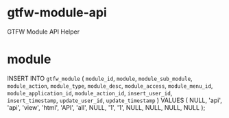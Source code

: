 # gtfw-module-api
GTFW Module API Helper

# module
INSERT INTO `gtfw_module` 
    (
        `module_id`, 
        `module`, 
        `module_sub_module`, 
        `module_action`, 
        `module_type`, 
        `module_desc`, 
        `module_access`, 
        `module_menu_id`, 
        `module_application_id`, 
        `module_action_id`, 
        `insert_user_id`, 
        `insert_timestamp`, 
        `update_user_id`, 
        `update_timestamp`
    ) VALUES (
        NULL, 
        'api', 
        'api', 
        'view', 
        'html', 
        'API', 
        'all', 
        NULL, 
        '1', 
        '1',
        NULL, 
        NULL, 
        NULL, 
        NULL
    );
